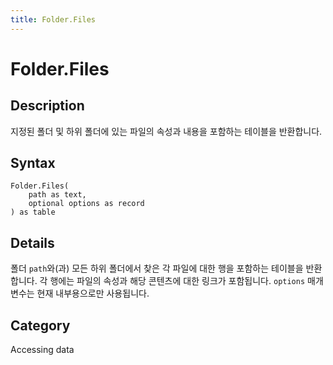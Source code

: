 ```yaml
---
title: Folder.Files
---
```


# Folder.Files


## Description

지정된 폴더 및 하위 폴더에 있는 파일의 속성과 내용을 포함하는 테이블을 반환합니다.


## Syntax

```powerquery
Folder.Files(
    path as text,
    optional options as record
) as table
```


## Details

폴더 <code>path</code>와(과) 모든 하위 폴더에서 찾은 각 파일에 대한 행을 포함하는 테이블을 반환합니다. 각 행에는 파일의 속성과 해당 콘텐츠에 대한 링크가 포함됩니다. <code>options</code> 매개 변수는 현재 내부용으로만 사용됩니다.



## Category
Accessing data

